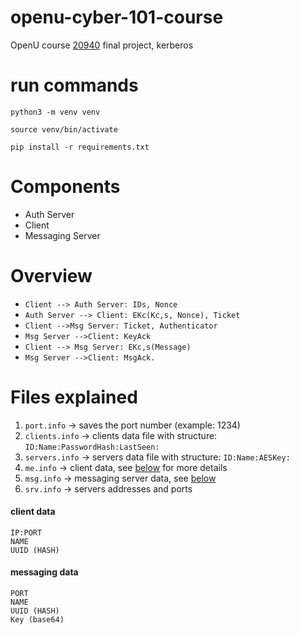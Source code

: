 # openu-cyber-101-course
OpenU course [20940](https://www.openu.ac.il/courses/20940.htm) final project, kerberos


# run commands

`python3 -m venv venv` 

`source venv/bin/activate`

`pip install -r requirements.txt`

# Components
* Auth Server
* Client
* Messaging Server

# Overview 
- `Client --> Auth Server: IDs, Nonce`
- `Auth Server --> Client: EKc(Kc,s, Nonce), Ticket`
- `Client -->Msg Server: Ticket, Authenticator`
- `Msg Server -->Client: KeyAck`
- `Client --> Msg Server: EKc,s(Message)`
- `Msg Server -->Client: MsgAck.`

# Files explained
1. `port.info` ->  saves the port number (example: 1234)
2. `clients.info` -> clients data file with structure: `ID:Name:PasswordHash:LastSeen:`
3. `servers.info` -> servers data file with structure: `ID:Name:AESKey:`
4. `me.info` -> client data, see [below](#client-data) for more details
5. `msg.info` -> messaging server data, see [below](#messaging-data)
6. `srv.info` -> servers addresses and ports


#### client data
```text
IP:PORT
NAME
UUID (HASH) 
```
#### messaging data
```text
PORT
NAME
UUID (HASH)
Key (base64)
```